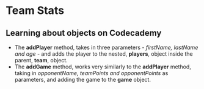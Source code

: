 # Team Stats
## Learning about objects on Codecademy

- The **addPlayer** method, takes in three parameters - *firstName, lastName and age* - and adds the player to the nested, **players**, object inside the parent, **team**, object.
- The **addGame** method, works very similarly to the **addPlayer** method, taking in *opponentName, teamPoints and opponentPoints* as parameters, and adding the game to the **game** object.
